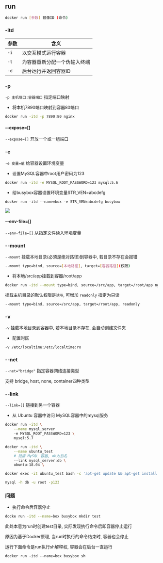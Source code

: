<!--
 * @Description: 
 * @Version: 1.0
 * @Author: DaLao
 * @Email: dalao@xxx.com
 * @Date: 2022-01-12 01:44:11
 * @LastEditors: DaLao
 * @LastEditTime: 2022-08-01 21:52:09
-->


## run


```sh
docker run [参数] 镜像ID (命令)
```



### -itd


| 参数 | 含义                         |
| ---- | ---------------------------- |
| `-i` | 以交互模式运行容器           |
| `-t` | 为容器重新分配一个伪输入终端 |
| `-d` | 后台运行并返回容器ID         |



### -p


`-p 主机端口:容器端口` 指定端口映射

- 将本机7890端口映射到容器80端口

```sh
docker run -itd -p 7890:80 nginx
```



#### --expose=[]


`--expose=[]` 开放一个或一组端口



### -e


`-e 变量=值` 给容器设置环境变量

- 设置MySQL容器中root用户密码为123

```sh
docker run -itd -e MYSQL_ROOT_PASSWORD=123 mysql:5.6
```


- 给busybox容器设置环境变量STR_VEN=abcdefg

```
docker run -itd --name=box -e STR_VEN=abcdefg busybox
```
![](https://cdn.hurra.ltd/img/20220112045036.png)



#### --env-file=[]


`--env-file=[]` 从指定文件读入环境变量



### --mount


`--mount` 挂载本地目录(必须是绝对路径)到容器中, 若目录不存在会报错

```sh
--mount type=bind, source=[本地路径], target=[容器路径](权限)
```


- 将本地/src/app挂载到容器/root/app

```sh
docker run -itd --mount type=bind, source=/src/app, target=/root/app nginx:alpine
```

挂载主机目录的默认权限是`读写`, 可增加 `readonly` 指定为只读

```sh
--mount type=bind, source=/src/app, target=/root/app, readonly
```



### -v


`-v` 挂载本地目录到容器中, 若本地目录不存在, 会自动创建文件夹


- 配置时区

```sh
-v /etc/localtime:/etc/localtime:ro
```



### --net


`--net="bridge"` 指定容器网络连接类型

支持 bridge, host, none, container四种类型



### --link 


`--link=[]` 链接到另一个容器

- 从 Ubuntu 容器中访问 MySQL容器中的mysql服务

```sh
docker run -itd \
    --name mysql_server 
    -e MYSQL_ROOT_PASSWORD=123 \
    mysql:5.7
```

```sh
docker run -itd \
    --name ubuntu_test
    # 链接 MySQL 容器, db为别名
    --link mysql_server:db \
    ubuntu:18.04 \

docker exec -it ubuntu_test bash -c 'apt-get update && apt-get install -y mysql-client'

mysql -h db -u root -p123
```


### 问题


- 执行命令后容器停止

```sh
docke run -itd --name=box busybox mkdir test
```

此处本意为run时创建test目录, 实际发现执行命令后即容器停止运行

原因为基于Docker原理, 当run时执行的命令结束时, 容器也会停止

运行下面命令是run执行sh解释权, 容器会在后台一直运行

```
docker run -itd --name=box busybox sh
```